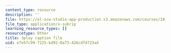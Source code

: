 ```yaml
---
content_type: resource
description: ''
file: https://ol-ocw-studio-app-production.s3.amazonaws.com/courses/18-01sc-single-variable-calculus-fall-2010/e7e5fc997225bd920a73426cdf4723a4_1RLctDS2hUQ.srt
file_type: application/x-subrip
learning_resource_types: []
resourcetype: Other
title: 3play caption file
uid: e7e5fc99-7225-bd92-0a73-426cdf4723a4
---
```

